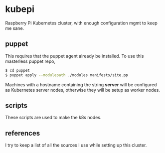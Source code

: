 # kubepi
Raspberry Pi Kubernetes cluster, with enough configuration mgmt to keep me
sane.

## puppet
This requires that the puppet agent already be installed. To use this 
masterless puppet repo, 

```sh
$ cd puppet
$ puppet apply --modulepath ./modules manifests/site.pp
```

Machines with a hostname containing the string **server** will be configured
as Kubernetes server nodes, otherwise they will be setup as worker nodes.

## scripts
These scripts are used to make the k8s nodes.

## references
I try to keep a list of all the sources I use while setting up this cluster.
